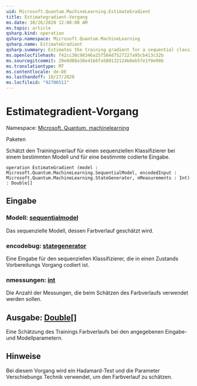 ```yaml
---
uid: Microsoft.Quantum.MachineLearning.EstimateGradient
title: Estimategradient-Vorgang
ms.date: 10/26/2020 12:00:00 AM
ms.topic: article
qsharp.kind: operation
qsharp.namespace: Microsoft.Quantum.MachineLearning
qsharp.name: EstimateGradient
qsharp.summary: Estimates the training gradient for a sequential classifier at a particular model and for a given encoded input.
ms.openlocfilehash: f42cc30c98346a25f584d7527227a95cb413c32b
ms.sourcegitcommit: 29e0d88a30e4166fa580132124b0eb57e1f0e986
ms.translationtype: MT
ms.contentlocale: de-DE
ms.lasthandoff: 10/27/2020
ms.locfileid: "92706511"
---
```

# <a name="estimategradient-operation"></a>Estimategradient-Vorgang

Namespace: [Microsoft. Quantum. machinelearning](xref:Microsoft.Quantum.MachineLearning)

Paketen [](https://nuget.org/packages/)


Schätzt den Trainingsverlauf für einen sequenziellen Klassifizierer bei einem bestimmten Modell und für eine bestimmte codierte Eingabe.

```qsharp
operation EstimateGradient (model : Microsoft.Quantum.MachineLearning.SequentialModel, encodedInput : Microsoft.Quantum.MachineLearning.StateGenerator, nMeasurements : Int) : Double[]
```


## <a name="input"></a>Eingabe

### <a name="model--sequentialmodel"></a>Modell: [sequentialmodel](xref:Microsoft.Quantum.MachineLearning.SequentialModel)

Das sequenzielle Modell, dessen Farbverlauf geschätzt wird.


### <a name="encodedinput--stategenerator"></a>encodebug: [stategenerator](xref:Microsoft.Quantum.MachineLearning.StateGenerator)

Eine Eingabe für den sequenziellen Klassifizierer, die in einen Zustands Vorbereitungs Vorgang codiert ist.


### <a name="nmeasurements--int"></a>nmessungen: [int](xref:microsoft.quantum.lang-ref.int)

Die Anzahl der Messungen, die beim Schätzen des Farbverlaufs verwendet werden sollen.



## <a name="output--double"></a>Ausgabe: [Double](xref:microsoft.quantum.lang-ref.double)[]

Eine Schätzung des Trainings Farbverlaufs bei den angegebenen Eingabe-und Modellparametern.

## <a name="remarks"></a>Hinweise

Bei diesem Vorgang wird ein Hadamard-Test und die Parameter Verschiebungs Technik verwendet, um den Farbverlauf zu schätzen.
